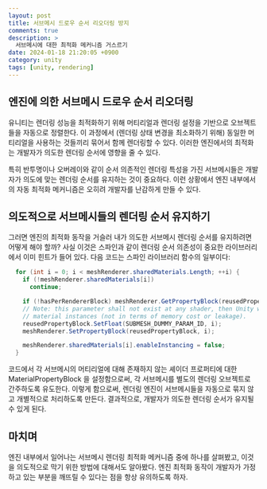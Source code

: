 ```yaml
---
layout: post
title: 서브메시 드로우 순서 리오더링 방지
comments: true  
description: >
  서브메시에 대한 최적화 메커니즘 거스르기
date: 2024-01-18 21:20:05 +0900
category: unity
tags: [unity, rendering]
---
```


## 엔진에 의한 서브메시 드로우 순서 리오더링
유니티는 렌더링 성능을 최적화하기 위해 머티리얼과 렌더링 설정을 기반으로 오브젝트들을 자동으로 정렬한다. 이 과정에서 (렌더링 상태 변경을 최소화하기 위해) 동일한 머티리얼을 사용하는 것들끼리 묶어서 함께 렌더링할 수 있다. 이러한 엔진에서의 최적화는 개발자가 의도한 렌더링 순서에 영향을 줄 수 있다.

특히 반투명이나 오버레이와 같이 순서 의존적인 렌더링 특성을 가진 서브메시들은 개발자가 의도에 맞는 렌더링 순서를 유지하는 것이 중요하다. 이런 상황에서 엔진 내부에서의 자동 최적화 메커니즘은 오히려 개발자를 난감하게 만들 수 있다.

## 의도적으로 서브메시들의 렌더링 순서 유지하기
그러면 엔진의 최적화 동작을 거슬러 내가 의도한 서브메시 렌더링 순서를 유지하려면 어떻게 해야 할까? 사실 이것은 스파인과 같이 렌더링 순서 의존성이 중요한 라이브러리에서 이미 힌트가 들어 있다. 다음 코드는 스파인 라이브러리 함수의 일부이다:

```csharp
  for (int i = 0; i < meshRenderer.sharedMaterials.Length; ++i) {
    if (!meshRenderer.sharedMaterials[i])
      continue;

    if (!hasPerRendererBlock) meshRenderer.GetPropertyBlock(reusedPropertyBlock, i);
    // Note: this parameter shall not exist at any shader, then Unity will create separate
    // material instances (not in terms of memory cost or leakage).
    reusedPropertyBlock.SetFloat(SUBMESH_DUMMY_PARAM_ID, i);
    meshRenderer.SetPropertyBlock(reusedPropertyBlock, i);

    meshRenderer.sharedMaterials[i].enableInstancing = false;
  }
```
코드에서 각 서브메시의 머티리얼에 대해 존재하지 않는 셰이더 프로퍼티에 대한 MaterialPropertyBlock 을 설정함으로써, 각 서브메시를 별도의 렌더링 오브젝트로 간주하도록 유도한다. 이렇게 함으로써, 렌더링 엔진이 서브메시들을 자동으로 묶지 않고 개별적으로 처리하도록 만든다. 결과적으로, 개발자가 의도한 렌더링 순서가 유지될 수 있게 된다.

## 마치며
엔진 내부에서 일어나는 서브메시 렌더링 최적화 메커니즘 중에 하나를 살펴봤고, 이것을 의도적으로 막기 위한 방법에 대해서도 알아봤다. 엔진 최적화 동작이 개발자가 가정하고 있는 부분을 깨뜨릴 수 있다는 점을 항상 유의하도록 하자.

